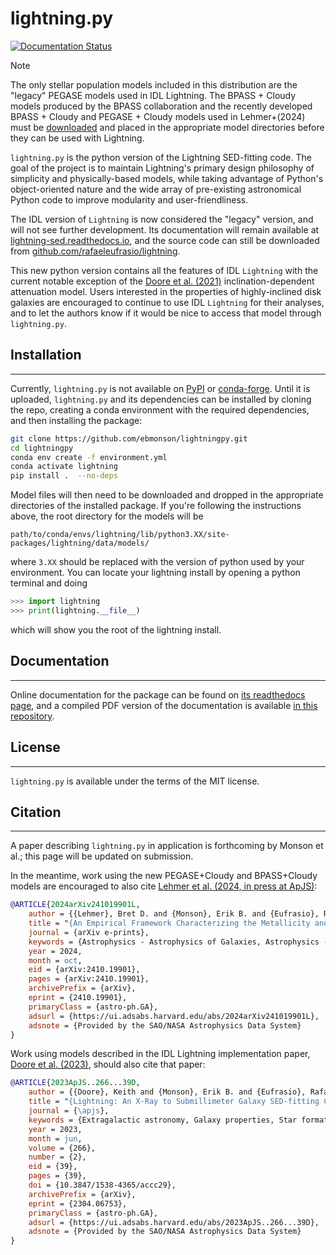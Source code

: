 # lightning.py

[![Documentation Status](https://readthedocs.org/projects/lightningpy/badge/?version=latest)](https://lightningpy.readthedocs.io/en/latest/?badge=latest)

> [!Note]
>
> The only stellar population models included in this distribution are the "legacy"
> PEGASE models used in IDL Lightning. The BPASS + Cloudy models produced by the BPASS collaboration and the recently developed BPASS + Cloudy
> and PEGASE + Cloudy models used in Lehmer+(2024) must be [downloaded](https://www.dropbox.com/scl/fo/is74ra0tc1t0jdo4dsntm/ADDNjrtxro2euqCWmYrCO0Y?rlkey=9v113nb8rqgl5zul6xawuwdde&st=kzgq6kxr&dl=0) and placed in the appropriate model directories before they
> can be used with Lightning.

`lightning.py` is the python version of the Lightning SED-fitting code.
The goal of the project is to maintain Lightning's primary design philosophy
of simplicity and physically-based models, while taking advantage of Python's
object-oriented nature and the wide array of pre-existing astronomical Python
code to improve modularity and user-friendliness.

The IDL version of `Lightning` is now considered the "legacy" version, and will not
see further development. Its documentation will remain available at [lightning-sed.readthedocs.io](https://lightning-sed.readthedocs.io),
and the source code can still be downloaded from [github.com/rafaeleufrasio/lightning](https://www.github.com/rafaeleufrasio/lightning).

This new python version contains all the features of IDL `Lightning` with the current notable exception of the
[Doore et al. (2021)](https://ui.adsabs.harvard.edu/abs/2021ApJ...923...26D/abstract) inclination-dependent attenuation model. Users interested in the properties of highly-inclined
disk galaxies are encouraged to continue to use IDL `Lightning` for their analyses, and to let the authors know
if it would be nice to access that model through `lightning.py`.

## Installation
------
Currently, `lightning.py` is not available on [PyPI](https://pypi.org/) or [conda-forge](https://conda-forge.org/).
Until it is uploaded, `lightning.py` and its dependencies can be installed by cloning the repo, creating a conda environment with the required dependencies, and then installing the package:

```sh
git clone https://github.com/ebmonson/lightningpy.git
cd lightningpy
conda env create -f environment.yml
conda activate lightning
pip install .  --no-deps
```

Model files will then need to be downloaded and dropped in the appropriate directories of the installed package. If you're following the instructions above, the root directory for the models will be

```
path/to/conda/envs/lightning/lib/python3.XX/site-packages/lightning/data/models/
```

where `3.XX` should be replaced with the version of python used by your environment. You can locate your lightning install by opening a python terminal and doing

```python
>>> import lightning
>>> print(lightning.__file__)
```

which will show you the root of the lightning install.

## Documentation
---
Online documentation for the package can be found on [its readthedocs page](https://lightningpy.readthedocs.io/en/latest/),
and a compiled PDF version of the documentation is available [in this repository](https://github.com/ebmonson/lightningpy/blob/main/docs/lightningpy.pdf).


## License
---
`lightning.py` is available under the terms of the MIT license.

## Citation
---
A paper describing `lightning.py` in application is forthcoming by Monson et al.; this page will be updated on submission.

In the meantime, work using the new PEGASE+Cloudy and BPASS+Cloudy models are encouraged to also cite [Lehmer et al. (2024, in press at ApJS)](https://ui.adsabs.harvard.edu/abs/2024arXiv241019901L/abstract):

```bibtex
@ARTICLE{2024arXiv241019901L,
    author = {{Lehmer}, Bret D. and {Monson}, Erik B. and {Eufrasio}, Rafael T. and {Amiri}, Amirnezam and {Doore}, Keith and {Basu-Zych}, Antara and {Garofali}, Kristen and {Oskinova}, Lidia and {Andrews}, Jeff J. and {Antoniou}, Vallia and {Geda}, Robel and {Greene}, Jenny E. and {Kovlakas}, Konstantinos and {Lazzarini}, Margaret and {Richardson}, Chris T.},
    title = "{An Empirical Framework Characterizing the Metallicity and Star-Formation History Dependence of X-ray Binary Population Formation and Emission in Galaxies}",
    journal = {arXiv e-prints},
    keywords = {Astrophysics - Astrophysics of Galaxies, Astrophysics - High Energy Astrophysical Phenomena},
    year = 2024,
    month = oct,
    eid = {arXiv:2410.19901},
    pages = {arXiv:2410.19901},
    archivePrefix = {arXiv},
    eprint = {2410.19901},
    primaryClass = {astro-ph.GA},
    adsurl = {https://ui.adsabs.harvard.edu/abs/2024arXiv241019901L},
    adsnote = {Provided by the SAO/NASA Astrophysics Data System}
}
```

Work using models described in the IDL Lightning implementation paper, [Doore et al. (2023)](https://ui.adsabs.harvard.edu/abs/2023ApJS..266...39D/abstract), should also cite that paper:

```bibtex
@ARTICLE{2023ApJS..266...39D,
    author = {{Doore}, Keith and {Monson}, Erik B. and {Eufrasio}, Rafael T. and {Lehmer}, Bret D. and {Garofali}, Kristen and {Basu-Zych}, Antara},
    title = "{Lightning: An X-Ray to Submillimeter Galaxy SED-fitting Code with Physically Motivated Stellar, Dust, and AGN Models}",
    journal = {\apjs},
    keywords = {Extragalactic astronomy, Galaxy properties, Star formation, Spectral energy distribution, 506, 615, 1569, 2129, Astrophysics - Astrophysics of Galaxies},
    year = 2023,
    month = jun,
    volume = {266},
    number = {2},
    eid = {39},
    pages = {39},
    doi = {10.3847/1538-4365/accc29},
    archivePrefix = {arXiv},
    eprint = {2304.06753},
    primaryClass = {astro-ph.GA},
    adsurl = {https://ui.adsabs.harvard.edu/abs/2023ApJS..266...39D},
    adsnote = {Provided by the SAO/NASA Astrophysics Data System}
}
```
